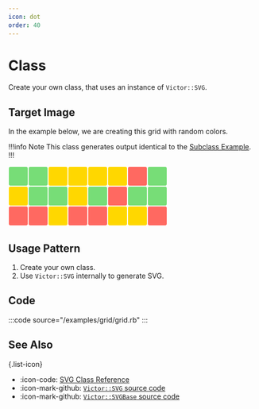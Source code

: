 ```yaml
---
icon: dot
order: 40
---
```


# Class

Create your own class, that uses an instance of `Victor::SVG`.

## Target Image

In the example below, we are creating this grid with random colors.

!!!info Note
This class generates output identical to the
[Subclass Example](/usage-patterns/subclass).
!!!

![](/examples/grid/grid.svg)

## Usage Pattern

1. Create your own class.
2. Use `Victor::SVG` internally to generate SVG.

## Code

:::code source="/examples/grid/grid.rb" :::

## See Also

{.list-icon}
- :icon-code: [SVG Class Reference](/class-reference/svg)
- :icon-mark-github: [`Victor::SVG` source code](https://github.com/DannyBen/victor/blob/master/lib/victor/svg.rb)
- :icon-mark-github: [`Victor::SVGBase` source code](https://github.com/DannyBen/victor/blob/master/lib/victor/svg_base.rb)
